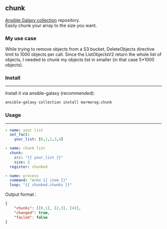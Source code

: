 ## chunk
[Ansible Galaxy collection](https://galaxy.ansible.com/marmorag/chunk) repository.\
Easily chunk your array to the size you want.

### My use case
While trying to remove objects from a S3 bucket, DeleteObjects directive limit to 1000 objects per call. Since the ListObjectsV2 return the whole list of objects,
I needed to chunk my objects list in smaller (in that case 5*1000 objects).

### Install

---

Install it via ansible-galaxy (recommended):

```bash
ansible-galaxy collection install marmorag.chunk
```

### Usage

---

```yaml
- name: your list
  set_fact:
    your_list: [0,1,2,3,4]

- name: chunk list
  chunk:
    src: "{{ your_list }}"
    size: 2
  register: chunked

- name: process
  command: "echo {{ item }}"
  loop: "{{ chunked.chunks }}"
```

Output format : 
```json
{
    "chunks": [[0,1], [2,3], [4]],
    "changed": true,
    "failed": false
}
```
